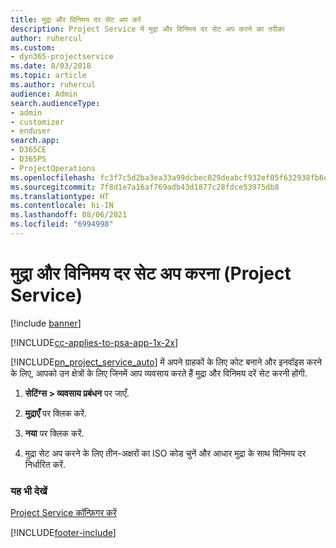 ```yaml
---
title: मुद्रा और विनिमय दर सेट अप करें
description: Project Service में मुद्रा और विनिमय दर सेट अप करने का तरीका
author: ruhercul
ms.custom:
- dyn365-projectservice
ms.date: 8/03/2018
ms.topic: article
ms.author: ruhercul
audience: Admin
search.audienceType:
- admin
- customizer
- enduser
search.app:
- D365CE
- D365PS
- ProjectOperations
ms.openlocfilehash: fc3f7c5d2ba3ea33a99dcbec029deabcf932ef05f632938fb6d804e7f5405d3d
ms.sourcegitcommit: 7f8d1e7a16af769adb43d1877c28fdce53975db8
ms.translationtype: HT
ms.contentlocale: hi-IN
ms.lasthandoff: 08/06/2021
ms.locfileid: "6994998"
---
```

# <a name="set-up-currencies-and-exchange-rates-project-service"></a>मुद्रा और विनिमय दर सेट अप करना (Project Service)

[!include [banner](../includes/psa-now-project-operations.md)]

[!INCLUDE[cc-applies-to-psa-app-1x-2x](../includes/cc-applies-to-psa-app-1x-2x.md)]

[!INCLUDE[pn_project_service_auto](../includes/pn-project-service-auto.md)] में अपने ग्राहकों के लिए कोट बनाने और इनवॉइस करने के लिए, आपको उन क्षेत्रों के लिए जिनमें आप व्यवसाय करते हैं मुद्रा और विनिमय दरें सेट करनी होंगी.  
  
1.  **सेटिंग्स > व्यवसाय प्रबंधन** पर जाएँ.  
  
2.  **मुद्राएँ** पर क्लिक करें.  
  
3.  **नया** पर क्लिक करें.  
  
4.  मुद्रा सेट अप करने के लिए तीन-अक्षरों का ISO कोड चुनें और आधार मुद्रा के साथ विनिमय दर निर्धारित करें.  
  
### <a name="see-also"></a>यह भी देखें  
 [Project Service कॉन्फ़िगर करें](../psa/configure.md)


[!INCLUDE[footer-include](../includes/footer-banner.md)]